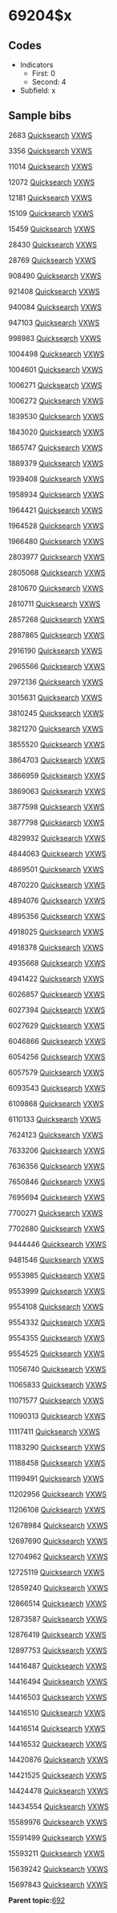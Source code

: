 # 69204$x

## Codes

-   Indicators
    -   First: 0
    -   Second: 4
-   Subfield: x

## Sample bibs

2683 [Quicksearch](https://search.library.yale.edu/catalog/2683) [VXWS](http://prodorbis.library.yale.edu:7014/vxws/GetHoldingsService?bibId=2683)

3356 [Quicksearch](https://search.library.yale.edu/catalog/3356) [VXWS](http://prodorbis.library.yale.edu:7014/vxws/GetHoldingsService?bibId=3356)

11014 [Quicksearch](https://search.library.yale.edu/catalog/11014) [VXWS](http://prodorbis.library.yale.edu:7014/vxws/GetHoldingsService?bibId=11014)

12072 [Quicksearch](https://search.library.yale.edu/catalog/12072) [VXWS](http://prodorbis.library.yale.edu:7014/vxws/GetHoldingsService?bibId=12072)

12181 [Quicksearch](https://search.library.yale.edu/catalog/12181) [VXWS](http://prodorbis.library.yale.edu:7014/vxws/GetHoldingsService?bibId=12181)

15109 [Quicksearch](https://search.library.yale.edu/catalog/15109) [VXWS](http://prodorbis.library.yale.edu:7014/vxws/GetHoldingsService?bibId=15109)

15459 [Quicksearch](https://search.library.yale.edu/catalog/15459) [VXWS](http://prodorbis.library.yale.edu:7014/vxws/GetHoldingsService?bibId=15459)

28430 [Quicksearch](https://search.library.yale.edu/catalog/28430) [VXWS](http://prodorbis.library.yale.edu:7014/vxws/GetHoldingsService?bibId=28430)

28769 [Quicksearch](https://search.library.yale.edu/catalog/28769) [VXWS](http://prodorbis.library.yale.edu:7014/vxws/GetHoldingsService?bibId=28769)

908490 [Quicksearch](https://search.library.yale.edu/catalog/908490) [VXWS](http://prodorbis.library.yale.edu:7014/vxws/GetHoldingsService?bibId=908490)

921408 [Quicksearch](https://search.library.yale.edu/catalog/921408) [VXWS](http://prodorbis.library.yale.edu:7014/vxws/GetHoldingsService?bibId=921408)

940084 [Quicksearch](https://search.library.yale.edu/catalog/940084) [VXWS](http://prodorbis.library.yale.edu:7014/vxws/GetHoldingsService?bibId=940084)

947103 [Quicksearch](https://search.library.yale.edu/catalog/947103) [VXWS](http://prodorbis.library.yale.edu:7014/vxws/GetHoldingsService?bibId=947103)

998983 [Quicksearch](https://search.library.yale.edu/catalog/998983) [VXWS](http://prodorbis.library.yale.edu:7014/vxws/GetHoldingsService?bibId=998983)

1004498 [Quicksearch](https://search.library.yale.edu/catalog/1004498) [VXWS](http://prodorbis.library.yale.edu:7014/vxws/GetHoldingsService?bibId=1004498)

1004601 [Quicksearch](https://search.library.yale.edu/catalog/1004601) [VXWS](http://prodorbis.library.yale.edu:7014/vxws/GetHoldingsService?bibId=1004601)

1006271 [Quicksearch](https://search.library.yale.edu/catalog/1006271) [VXWS](http://prodorbis.library.yale.edu:7014/vxws/GetHoldingsService?bibId=1006271)

1006272 [Quicksearch](https://search.library.yale.edu/catalog/1006272) [VXWS](http://prodorbis.library.yale.edu:7014/vxws/GetHoldingsService?bibId=1006272)

1839530 [Quicksearch](https://search.library.yale.edu/catalog/1839530) [VXWS](http://prodorbis.library.yale.edu:7014/vxws/GetHoldingsService?bibId=1839530)

1843020 [Quicksearch](https://search.library.yale.edu/catalog/1843020) [VXWS](http://prodorbis.library.yale.edu:7014/vxws/GetHoldingsService?bibId=1843020)

1865747 [Quicksearch](https://search.library.yale.edu/catalog/1865747) [VXWS](http://prodorbis.library.yale.edu:7014/vxws/GetHoldingsService?bibId=1865747)

1889379 [Quicksearch](https://search.library.yale.edu/catalog/1889379) [VXWS](http://prodorbis.library.yale.edu:7014/vxws/GetHoldingsService?bibId=1889379)

1939408 [Quicksearch](https://search.library.yale.edu/catalog/1939408) [VXWS](http://prodorbis.library.yale.edu:7014/vxws/GetHoldingsService?bibId=1939408)

1958934 [Quicksearch](https://search.library.yale.edu/catalog/1958934) [VXWS](http://prodorbis.library.yale.edu:7014/vxws/GetHoldingsService?bibId=1958934)

1964421 [Quicksearch](https://search.library.yale.edu/catalog/1964421) [VXWS](http://prodorbis.library.yale.edu:7014/vxws/GetHoldingsService?bibId=1964421)

1964528 [Quicksearch](https://search.library.yale.edu/catalog/1964528) [VXWS](http://prodorbis.library.yale.edu:7014/vxws/GetHoldingsService?bibId=1964528)

1966480 [Quicksearch](https://search.library.yale.edu/catalog/1966480) [VXWS](http://prodorbis.library.yale.edu:7014/vxws/GetHoldingsService?bibId=1966480)

2803977 [Quicksearch](https://search.library.yale.edu/catalog/2803977) [VXWS](http://prodorbis.library.yale.edu:7014/vxws/GetHoldingsService?bibId=2803977)

2805068 [Quicksearch](https://search.library.yale.edu/catalog/2805068) [VXWS](http://prodorbis.library.yale.edu:7014/vxws/GetHoldingsService?bibId=2805068)

2810670 [Quicksearch](https://search.library.yale.edu/catalog/2810670) [VXWS](http://prodorbis.library.yale.edu:7014/vxws/GetHoldingsService?bibId=2810670)

2810711 [Quicksearch](https://search.library.yale.edu/catalog/2810711) [VXWS](http://prodorbis.library.yale.edu:7014/vxws/GetHoldingsService?bibId=2810711)

2857268 [Quicksearch](https://search.library.yale.edu/catalog/2857268) [VXWS](http://prodorbis.library.yale.edu:7014/vxws/GetHoldingsService?bibId=2857268)

2887865 [Quicksearch](https://search.library.yale.edu/catalog/2887865) [VXWS](http://prodorbis.library.yale.edu:7014/vxws/GetHoldingsService?bibId=2887865)

2916190 [Quicksearch](https://search.library.yale.edu/catalog/2916190) [VXWS](http://prodorbis.library.yale.edu:7014/vxws/GetHoldingsService?bibId=2916190)

2965566 [Quicksearch](https://search.library.yale.edu/catalog/2965566) [VXWS](http://prodorbis.library.yale.edu:7014/vxws/GetHoldingsService?bibId=2965566)

2972136 [Quicksearch](https://search.library.yale.edu/catalog/2972136) [VXWS](http://prodorbis.library.yale.edu:7014/vxws/GetHoldingsService?bibId=2972136)

3015631 [Quicksearch](https://search.library.yale.edu/catalog/3015631) [VXWS](http://prodorbis.library.yale.edu:7014/vxws/GetHoldingsService?bibId=3015631)

3810245 [Quicksearch](https://search.library.yale.edu/catalog/3810245) [VXWS](http://prodorbis.library.yale.edu:7014/vxws/GetHoldingsService?bibId=3810245)

3821270 [Quicksearch](https://search.library.yale.edu/catalog/3821270) [VXWS](http://prodorbis.library.yale.edu:7014/vxws/GetHoldingsService?bibId=3821270)

3855520 [Quicksearch](https://search.library.yale.edu/catalog/3855520) [VXWS](http://prodorbis.library.yale.edu:7014/vxws/GetHoldingsService?bibId=3855520)

3864703 [Quicksearch](https://search.library.yale.edu/catalog/3864703) [VXWS](http://prodorbis.library.yale.edu:7014/vxws/GetHoldingsService?bibId=3864703)

3866959 [Quicksearch](https://search.library.yale.edu/catalog/3866959) [VXWS](http://prodorbis.library.yale.edu:7014/vxws/GetHoldingsService?bibId=3866959)

3869063 [Quicksearch](https://search.library.yale.edu/catalog/3869063) [VXWS](http://prodorbis.library.yale.edu:7014/vxws/GetHoldingsService?bibId=3869063)

3877598 [Quicksearch](https://search.library.yale.edu/catalog/3877598) [VXWS](http://prodorbis.library.yale.edu:7014/vxws/GetHoldingsService?bibId=3877598)

3877798 [Quicksearch](https://search.library.yale.edu/catalog/3877798) [VXWS](http://prodorbis.library.yale.edu:7014/vxws/GetHoldingsService?bibId=3877798)

4829932 [Quicksearch](https://search.library.yale.edu/catalog/4829932) [VXWS](http://prodorbis.library.yale.edu:7014/vxws/GetHoldingsService?bibId=4829932)

4844063 [Quicksearch](https://search.library.yale.edu/catalog/4844063) [VXWS](http://prodorbis.library.yale.edu:7014/vxws/GetHoldingsService?bibId=4844063)

4869501 [Quicksearch](https://search.library.yale.edu/catalog/4869501) [VXWS](http://prodorbis.library.yale.edu:7014/vxws/GetHoldingsService?bibId=4869501)

4870220 [Quicksearch](https://search.library.yale.edu/catalog/4870220) [VXWS](http://prodorbis.library.yale.edu:7014/vxws/GetHoldingsService?bibId=4870220)

4894076 [Quicksearch](https://search.library.yale.edu/catalog/4894076) [VXWS](http://prodorbis.library.yale.edu:7014/vxws/GetHoldingsService?bibId=4894076)

4895356 [Quicksearch](https://search.library.yale.edu/catalog/4895356) [VXWS](http://prodorbis.library.yale.edu:7014/vxws/GetHoldingsService?bibId=4895356)

4918025 [Quicksearch](https://search.library.yale.edu/catalog/4918025) [VXWS](http://prodorbis.library.yale.edu:7014/vxws/GetHoldingsService?bibId=4918025)

4918378 [Quicksearch](https://search.library.yale.edu/catalog/4918378) [VXWS](http://prodorbis.library.yale.edu:7014/vxws/GetHoldingsService?bibId=4918378)

4935668 [Quicksearch](https://search.library.yale.edu/catalog/4935668) [VXWS](http://prodorbis.library.yale.edu:7014/vxws/GetHoldingsService?bibId=4935668)

4941422 [Quicksearch](https://search.library.yale.edu/catalog/4941422) [VXWS](http://prodorbis.library.yale.edu:7014/vxws/GetHoldingsService?bibId=4941422)

6026857 [Quicksearch](https://search.library.yale.edu/catalog/6026857) [VXWS](http://prodorbis.library.yale.edu:7014/vxws/GetHoldingsService?bibId=6026857)

6027394 [Quicksearch](https://search.library.yale.edu/catalog/6027394) [VXWS](http://prodorbis.library.yale.edu:7014/vxws/GetHoldingsService?bibId=6027394)

6027629 [Quicksearch](https://search.library.yale.edu/catalog/6027629) [VXWS](http://prodorbis.library.yale.edu:7014/vxws/GetHoldingsService?bibId=6027629)

6046866 [Quicksearch](https://search.library.yale.edu/catalog/6046866) [VXWS](http://prodorbis.library.yale.edu:7014/vxws/GetHoldingsService?bibId=6046866)

6054256 [Quicksearch](https://search.library.yale.edu/catalog/6054256) [VXWS](http://prodorbis.library.yale.edu:7014/vxws/GetHoldingsService?bibId=6054256)

6057579 [Quicksearch](https://search.library.yale.edu/catalog/6057579) [VXWS](http://prodorbis.library.yale.edu:7014/vxws/GetHoldingsService?bibId=6057579)

6093543 [Quicksearch](https://search.library.yale.edu/catalog/6093543) [VXWS](http://prodorbis.library.yale.edu:7014/vxws/GetHoldingsService?bibId=6093543)

6109868 [Quicksearch](https://search.library.yale.edu/catalog/6109868) [VXWS](http://prodorbis.library.yale.edu:7014/vxws/GetHoldingsService?bibId=6109868)

6110133 [Quicksearch](https://search.library.yale.edu/catalog/6110133) [VXWS](http://prodorbis.library.yale.edu:7014/vxws/GetHoldingsService?bibId=6110133)

7624123 [Quicksearch](https://search.library.yale.edu/catalog/7624123) [VXWS](http://prodorbis.library.yale.edu:7014/vxws/GetHoldingsService?bibId=7624123)

7633206 [Quicksearch](https://search.library.yale.edu/catalog/7633206) [VXWS](http://prodorbis.library.yale.edu:7014/vxws/GetHoldingsService?bibId=7633206)

7636356 [Quicksearch](https://search.library.yale.edu/catalog/7636356) [VXWS](http://prodorbis.library.yale.edu:7014/vxws/GetHoldingsService?bibId=7636356)

7650846 [Quicksearch](https://search.library.yale.edu/catalog/7650846) [VXWS](http://prodorbis.library.yale.edu:7014/vxws/GetHoldingsService?bibId=7650846)

7695694 [Quicksearch](https://search.library.yale.edu/catalog/7695694) [VXWS](http://prodorbis.library.yale.edu:7014/vxws/GetHoldingsService?bibId=7695694)

7700271 [Quicksearch](https://search.library.yale.edu/catalog/7700271) [VXWS](http://prodorbis.library.yale.edu:7014/vxws/GetHoldingsService?bibId=7700271)

7702680 [Quicksearch](https://search.library.yale.edu/catalog/7702680) [VXWS](http://prodorbis.library.yale.edu:7014/vxws/GetHoldingsService?bibId=7702680)

9444446 [Quicksearch](https://search.library.yale.edu/catalog/9444446) [VXWS](http://prodorbis.library.yale.edu:7014/vxws/GetHoldingsService?bibId=9444446)

9481546 [Quicksearch](https://search.library.yale.edu/catalog/9481546) [VXWS](http://prodorbis.library.yale.edu:7014/vxws/GetHoldingsService?bibId=9481546)

9553985 [Quicksearch](https://search.library.yale.edu/catalog/9553985) [VXWS](http://prodorbis.library.yale.edu:7014/vxws/GetHoldingsService?bibId=9553985)

9553999 [Quicksearch](https://search.library.yale.edu/catalog/9553999) [VXWS](http://prodorbis.library.yale.edu:7014/vxws/GetHoldingsService?bibId=9553999)

9554108 [Quicksearch](https://search.library.yale.edu/catalog/9554108) [VXWS](http://prodorbis.library.yale.edu:7014/vxws/GetHoldingsService?bibId=9554108)

9554332 [Quicksearch](https://search.library.yale.edu/catalog/9554332) [VXWS](http://prodorbis.library.yale.edu:7014/vxws/GetHoldingsService?bibId=9554332)

9554355 [Quicksearch](https://search.library.yale.edu/catalog/9554355) [VXWS](http://prodorbis.library.yale.edu:7014/vxws/GetHoldingsService?bibId=9554355)

9554525 [Quicksearch](https://search.library.yale.edu/catalog/9554525) [VXWS](http://prodorbis.library.yale.edu:7014/vxws/GetHoldingsService?bibId=9554525)

11056740 [Quicksearch](https://search.library.yale.edu/catalog/11056740) [VXWS](http://prodorbis.library.yale.edu:7014/vxws/GetHoldingsService?bibId=11056740)

11065833 [Quicksearch](https://search.library.yale.edu/catalog/11065833) [VXWS](http://prodorbis.library.yale.edu:7014/vxws/GetHoldingsService?bibId=11065833)

11071577 [Quicksearch](https://search.library.yale.edu/catalog/11071577) [VXWS](http://prodorbis.library.yale.edu:7014/vxws/GetHoldingsService?bibId=11071577)

11090313 [Quicksearch](https://search.library.yale.edu/catalog/11090313) [VXWS](http://prodorbis.library.yale.edu:7014/vxws/GetHoldingsService?bibId=11090313)

11117411 [Quicksearch](https://search.library.yale.edu/catalog/11117411) [VXWS](http://prodorbis.library.yale.edu:7014/vxws/GetHoldingsService?bibId=11117411)

11183290 [Quicksearch](https://search.library.yale.edu/catalog/11183290) [VXWS](http://prodorbis.library.yale.edu:7014/vxws/GetHoldingsService?bibId=11183290)

11188458 [Quicksearch](https://search.library.yale.edu/catalog/11188458) [VXWS](http://prodorbis.library.yale.edu:7014/vxws/GetHoldingsService?bibId=11188458)

11199491 [Quicksearch](https://search.library.yale.edu/catalog/11199491) [VXWS](http://prodorbis.library.yale.edu:7014/vxws/GetHoldingsService?bibId=11199491)

11202956 [Quicksearch](https://search.library.yale.edu/catalog/11202956) [VXWS](http://prodorbis.library.yale.edu:7014/vxws/GetHoldingsService?bibId=11202956)

11206108 [Quicksearch](https://search.library.yale.edu/catalog/11206108) [VXWS](http://prodorbis.library.yale.edu:7014/vxws/GetHoldingsService?bibId=11206108)

12678984 [Quicksearch](https://search.library.yale.edu/catalog/12678984) [VXWS](http://prodorbis.library.yale.edu:7014/vxws/GetHoldingsService?bibId=12678984)

12697690 [Quicksearch](https://search.library.yale.edu/catalog/12697690) [VXWS](http://prodorbis.library.yale.edu:7014/vxws/GetHoldingsService?bibId=12697690)

12704962 [Quicksearch](https://search.library.yale.edu/catalog/12704962) [VXWS](http://prodorbis.library.yale.edu:7014/vxws/GetHoldingsService?bibId=12704962)

12725119 [Quicksearch](https://search.library.yale.edu/catalog/12725119) [VXWS](http://prodorbis.library.yale.edu:7014/vxws/GetHoldingsService?bibId=12725119)

12859240 [Quicksearch](https://search.library.yale.edu/catalog/12859240) [VXWS](http://prodorbis.library.yale.edu:7014/vxws/GetHoldingsService?bibId=12859240)

12866514 [Quicksearch](https://search.library.yale.edu/catalog/12866514) [VXWS](http://prodorbis.library.yale.edu:7014/vxws/GetHoldingsService?bibId=12866514)

12873587 [Quicksearch](https://search.library.yale.edu/catalog/12873587) [VXWS](http://prodorbis.library.yale.edu:7014/vxws/GetHoldingsService?bibId=12873587)

12876419 [Quicksearch](https://search.library.yale.edu/catalog/12876419) [VXWS](http://prodorbis.library.yale.edu:7014/vxws/GetHoldingsService?bibId=12876419)

12897753 [Quicksearch](https://search.library.yale.edu/catalog/12897753) [VXWS](http://prodorbis.library.yale.edu:7014/vxws/GetHoldingsService?bibId=12897753)

14416487 [Quicksearch](https://search.library.yale.edu/catalog/14416487) [VXWS](http://prodorbis.library.yale.edu:7014/vxws/GetHoldingsService?bibId=14416487)

14416494 [Quicksearch](https://search.library.yale.edu/catalog/14416494) [VXWS](http://prodorbis.library.yale.edu:7014/vxws/GetHoldingsService?bibId=14416494)

14416503 [Quicksearch](https://search.library.yale.edu/catalog/14416503) [VXWS](http://prodorbis.library.yale.edu:7014/vxws/GetHoldingsService?bibId=14416503)

14416510 [Quicksearch](https://search.library.yale.edu/catalog/14416510) [VXWS](http://prodorbis.library.yale.edu:7014/vxws/GetHoldingsService?bibId=14416510)

14416514 [Quicksearch](https://search.library.yale.edu/catalog/14416514) [VXWS](http://prodorbis.library.yale.edu:7014/vxws/GetHoldingsService?bibId=14416514)

14416532 [Quicksearch](https://search.library.yale.edu/catalog/14416532) [VXWS](http://prodorbis.library.yale.edu:7014/vxws/GetHoldingsService?bibId=14416532)

14420876 [Quicksearch](https://search.library.yale.edu/catalog/14420876) [VXWS](http://prodorbis.library.yale.edu:7014/vxws/GetHoldingsService?bibId=14420876)

14421525 [Quicksearch](https://search.library.yale.edu/catalog/14421525) [VXWS](http://prodorbis.library.yale.edu:7014/vxws/GetHoldingsService?bibId=14421525)

14424478 [Quicksearch](https://search.library.yale.edu/catalog/14424478) [VXWS](http://prodorbis.library.yale.edu:7014/vxws/GetHoldingsService?bibId=14424478)

14434554 [Quicksearch](https://search.library.yale.edu/catalog/14434554) [VXWS](http://prodorbis.library.yale.edu:7014/vxws/GetHoldingsService?bibId=14434554)

15589976 [Quicksearch](https://search.library.yale.edu/catalog/15589976) [VXWS](http://prodorbis.library.yale.edu:7014/vxws/GetHoldingsService?bibId=15589976)

15591499 [Quicksearch](https://search.library.yale.edu/catalog/15591499) [VXWS](http://prodorbis.library.yale.edu:7014/vxws/GetHoldingsService?bibId=15591499)

15593211 [Quicksearch](https://search.library.yale.edu/catalog/15593211) [VXWS](http://prodorbis.library.yale.edu:7014/vxws/GetHoldingsService?bibId=15593211)

15639242 [Quicksearch](https://search.library.yale.edu/catalog/15639242) [VXWS](http://prodorbis.library.yale.edu:7014/vxws/GetHoldingsService?bibId=15639242)

15697843 [Quicksearch](https://search.library.yale.edu/catalog/15697843) [VXWS](http://prodorbis.library.yale.edu:7014/vxws/GetHoldingsService?bibId=15697843)

**Parent topic:**[692](../../tags/692/692.md)


